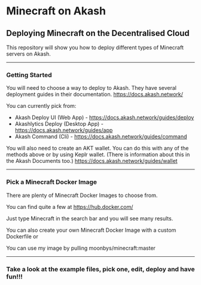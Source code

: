 # Minecraft on Akash

## Deploying Minecraft on the Decentralised Cloud

This repository will show you how to deploy different types of Minecraft servers on Akash.

***

### Getting Started

You will need to choose a way to deploy to Akash. They have several deployment guides in their documentation. https://docs.akash.network/

You can currently pick from:

- Akash Deploy UI (Web App) - https://docs.akash.network/guides/deploy
- Akashlytics Deploy (Desktop App) - https://docs.akash.network/guides/app
- Akash Command (Cli) - https://docs.akash.network/guides/command

You will also need to create an AKT wallet. You can do this with any of the methods above or by using Keplr wallet. (There is information about this in the Akash Documents too.)
https://docs.akash.network/guides/wallet

***

### Pick a Minecraft Docker Image

There are plenty of Minecraft Docker Images to choose from. 

You can find quite a few at https://hub.docker.com/ 

Just type Minecraft in the search bar and you will see many results. 

You can also create your own Minecraft Docker Image with a custom Dockerfile or

You can use my image by pulling moonbys/minecraft:master

***

### Take a look at the example files, pick one, edit, deploy and have fun!!!
